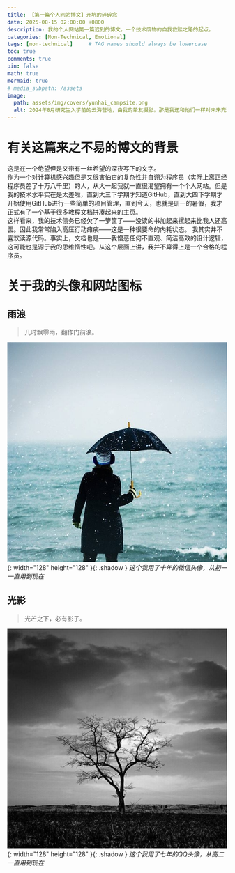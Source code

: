 ```yaml
---
title: 【第一篇个人网站博文】开坑的碎碎念
date: 2025-08-15 02:00:00 +0800
description: 我的个人网站第一篇迟到的博文，一个技术废物的自我救赎之路的起点。
categories: [Non-Technical, Emotional]
tags: [non-technical]     # TAG names should always be lowercase
toc: true
comments: true
pin: false
math: true
mermaid: true
# media_subpath: /assets
image:
  path: assets/img/covers/yunhai_campsite.png
  alt: 2024年8月研究生入学前的云海营地，由我的挚友摄影。那是我还和他们一样对未来充满着希望。
---
```

# 有关这篇来之不易的博文的背景

这是在一个绝望但是又带有一丝希望的深夜写下的文字。  
作为一个对计算机感兴趣但是又很害怕它的复杂性并自诩为程序员（实际上离正经程序员差了十万八千里）的人，从大一起我就一直很渴望拥有一个个人网站。但是我的技术水平实在是太差啦，直到大三下学期才知道GitHub，直到大四下学期才开始使用GitHub进行一些简单的项目管理，直到今天，也就是研一的暑假，我才正式有了一个基于很多教程文档拼凑起来的主页。  
这样看来，我的技术债务已经欠了一箩筐了——没读的书加起来摞起来比我人还高罢。因此我常常陷入高压行动瘫痪——这是一种很要命的内耗状态。
我其实并不喜欢读源代码。事实上，文档也是——我憎恶任何不直观、简洁高效的设计逻辑，这可能也是源于我的思维惰性吧。从这个层面上讲，我并不算得上是一个合格的程序员。

# 关于我的头像和网站图标
## 雨浪
> 几时飘零雨，翻作门前浪。

  ![raining waves](assets/img/avatar.jpg){: width="128" height="128" }{: .shadow }
  _这个我用了十年的微信头像，从初一一直用到现在_

## 光影
> 光芒之下，必有影子。

  ![lighting shadow](assets/img/favicons/web-app-manifest-512x512.png){: width="128" height="128" }{: .shadow }
  _这个我用了七年的QQ头像，从高二一直用到现在_